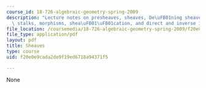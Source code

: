 ```yaml
---
course_id: 18-726-algebraic-geometry-spring-2009
description: "Lecture notes on presheaves, sheaves, De\uFB01ning sheaves on a basis,\
  \ stalks, morphisms, shea\uFB01\uFB01cation, and direct and inverse image."
file_location: /coursemedia/18-726-algebraic-geometry-spring-2009/f20e0e9cada2de9f19ed6718a94371f5_MIT18_726s09_lec03_sheaves.pdf
file_type: application/pdf
layout: pdf
title: Sheaves
type: course
uid: f20e0e9cada2de9f19ed6718a94371f5

---
```

None